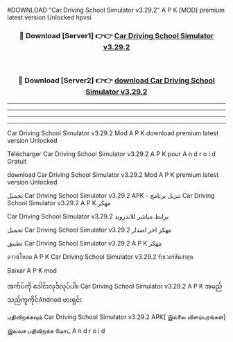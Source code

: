 #DOWNLOAD "Car Driving School Simulator v3.29.2" A P K [MOD] premium latest version Unlocked hpvsi 



<div align="center">

<h3>🔴 Download [Server1] 👉👉 <a href="https://apkdownload12.web.app/?title=Car Driving School Simulator v3.29.2">Car Driving School Simulator v3.29.2 </a></h3><br>

<h3>🔴 Download [Server2] 👉👉 <a href="https://apkdownload12.web.app/?title=Car Driving School Simulator v3.29.2">download Car Driving School Simulator v3.29.2 </a></h3>
</div>


----------------------------------------------------------

----------------------------------------------------------

----------------------------------------------------------

----------------------------------------------------------


Car Driving School Simulator v3.29.2 Mod A P K download premium latest version Unlocked

Télécharger  Car Driving School Simulator v3.29.2 A P K pour A n d r o i d Gratuit

download Car Driving School Simulator v3.29.2 Mod A P K premium latest version Unlocked

تحميل Car Driving School Simulator v3.29.2 APK - تنزيل برنامج Car Driving School Simulator v3.29.2 A P K مهكر

Car Driving School Simulator v3.29.2 برابط مباشر للاندرويد

تحميل Car Driving School Simulator v3.29.2 مهكر اخر اصدار

تطبيق Car Driving School Simulator v3.29.2 A P K مهكر

ดาวน์โหลด A P K Car Driving School Simulator v3.29.2 รับเวอร์ชันล่าสุด

Baixar A P K mod

အက်ပ်ကို ဒေါင်းလုဒ်လုပ်ပါ။ Car Driving School Simulator v3.29.2 A P K အမည်သည်ကူကိုင်Andriod ဗားရှင်း

பதிவிறக்கவும் Car Driving School Simulator v3.29.2 APK[ இல்லை விளம்பரங்கள்] 
 
இலவச பதிவிறக்க மோட் A n d r o i d



